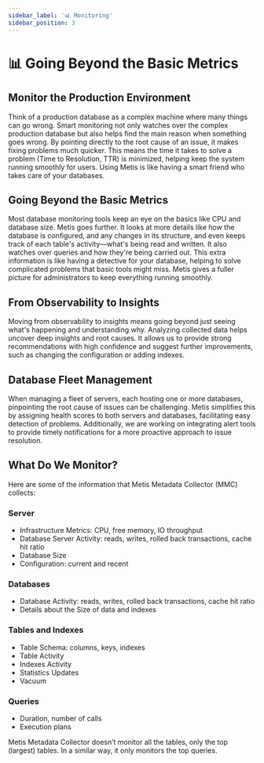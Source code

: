```yaml
---
sidebar_label: '📊 Monitoring' 
sidebar_position: 3
---
```


# 📊 Going Beyond the Basic Metrics

## Monitor the Production Environment 

Think of a production database as a complex machine where many things can go wrong. Smart monitoring not only watches over the complex production database but also helps find the main reason when something goes wrong. By pointing directly to the root cause of an issue, it makes fixing problems much quicker. This means the time it takes to solve a problem (Time to Resolution, TTR) is minimized, helping keep the system running smoothly for users. Using Metis is like having a smart friend who takes care of your databases.

## Going Beyond the Basic Metrics

Most database monitoring tools keep an eye on the basics like CPU and database size. Metis goes further. It looks at more details like how the database is configured, and any changes in its structure, and even keeps track of each table's activity—what's being read and written. It also watches over queries and how they're being carried out. This extra information is like having a detective for your database, helping to solve complicated problems that basic tools might miss. Metis gives a fuller picture for administrators to keep everything running smoothly.

## From Observability to Insights

Moving from observability to insights means going beyond just seeing what's happening and understanding why. Analyzing collected data helps uncover deep insights and root causes. It allows us to provide strong recommendations with high confidence and suggest further improvements, such as changing the configuration or adding indexes. 

## Database Fleet Management
When managing a fleet of servers, each hosting one or more databases, pinpointing the root cause of issues can be challenging. Metis simplifies this by assigning health scores to both servers and databases, facilitating easy detection of problems. Additionally, we are working on integrating alert tools to provide timely notifications for a more proactive approach to issue resolution. 

## What Do We Monitor?

Here are some of the information that Metis Metadata Collector (MMC) collects:

### Server

- Infrastructure Metrics: CPU, free memory, IO throughput
- Database Server Activity: reads, writes, rolled back transactions, cache hit ratio
- Database Size
- Configuration: current and recent

### Databases

- Database Activity: reads, writes, rolled back transactions, cache hit ratio
- Details about the Size of data and indexes

### Tables and Indexes

- Table Schema: columns, keys, indexes
- Table Activity
- Indexes Activity
- Statistics Updates
- Vacuum

### Queries

- Duration, number of calls
- Execution plans

Metis Metadata Collector doesn’t monitor all the tables, only the top (largest) tables. In a similar way, it only monitors the top queries. 
